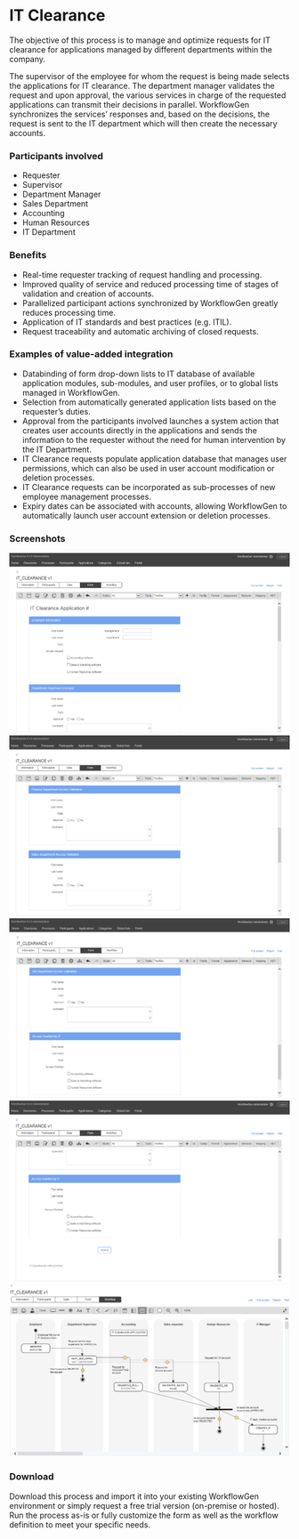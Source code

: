 # IT Clearance

The objective of this process is to manage and optimize requests for IT clearance for applications managed by different departments within the company.

The supervisor of the employee for whom the request is being made selects the applications for IT clearance. The department manager validates the request and upon approval, the various services in charge of the requested applications can transmit their decisions in parallel. WorkflowGen synchronizes the services’ responses and, based on the decisions, the request is sent to the IT department which will then create the necessary accounts.

### Participants involved

* Requester
* Supervisor
* Department Manager
* Sales Department
* Accounting
* Human Resources
* IT Department

### Benefits

* Real-time requester tracking of request handling and processing.
* Improved quality of service and reduced processing time of stages of validation and creation of accounts.
* Parallelized participant actions synchronized by WorkflowGen greatly reduces processing time.
* Application of IT standards and best practices \(e.g. ITIL\).
* Request traceability and automatic archiving of closed requests.

### Examples of value-added integration

* Databinding of form drop-down lists to IT database of available application modules, sub-modules, and user profiles, or to global lists managed in WorkflowGen.
* Selection from automatically generated application lists based on the requester’s duties.
* Approval from the participants involved launches a system action that creates user accounts directly in the applications and sends the information to the requester without the need for human intervention by the IT Department.
* IT Clearance requests populate application database that manages user permissions, which can also be used in user account modification or deletion processes.
* IT Clearance requests can be incorporated as sub-processes of new employee management processes.
* Expiry dates can be associated with accounts, allowing WorkflowGen to automatically launch user account extension or deletion processes.

### Screenshots
![IT Clearance form 1](https://github.com/advantys/workflowgen-templates/blob/master/processes/it-clearance/assets/IT-clearance-form-1.png)
![IT Clearance form 2](https://github.com/advantys/workflowgen-templates/blob/master/processes/it-clearance/assets/IT-clearance-form-2.png)
![IT Clearance form 3](https://github.com/advantys/workflowgen-templates/blob/master/processes/it-clearance/assets/IT-clearance-form-3.png)
![IT Clearance form 3](https://github.com/advantys/workflowgen-templates/blob/master/processes/it-clearance/assets/IT-clearance-form-4.png)
![IT Clearance workflow](https://github.com/advantys/workflowgen-templates/blob/master/processes/it-clearance/assets/IT-clearance-workflow.png)

### Download

Download this process and import it into your existing WorkflowGen environment or simply request a free trial version \(on-premise or hosted\). Run the process as-is or fully customize the form as well as the workflow definition to meet your specific needs.

